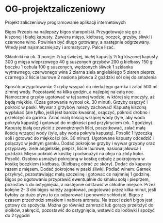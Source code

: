 # OG-projektzaliczeniowy
Projekt zaliczeniowy programowanie aplikacji internetowych

Bigos
Przepis na najlepszy bigos staropolski. Przygotowuje się go z kiszonej i białej kapusty. Zawiera mięso, kiełbasę, boczek, grzyby, śliwki i czerwone wino. Powinien być długo gotowany, a następnie odgrzewany. Wtedy jest najsmaczniejszy i aromatyczny. Palce lizać.

Składniki na ok. 3 porcje:
½ kg świeżej, białej kapusty
½ kg kiszonej kapusty
300 g mięsa wieprzowego
40 g suszonych grzybów
200 g kiełbasy
150 g boczku
1 cebula
100 g suszonych, wędzonych śliwek
1 szklanka wytrawnego, czerwonego wina
2 ziarna ziela angielskiego
5 ziaren pieprzu czarnego
2 liście laurowe
2 nasiona jałowca
2 goździki
sól
olej do smażenia

Sposób przygotowania:
Grzyby wsypać do niedużego garnka i zalać 500 ml zimnej wody. Pozostawić na kilka godzin, a najlepiej na całą noc.
Namoczone grzyby ugotować w tej samej wodzie, w której się moczyły, aż będą miękkie. (Czas gotowania wynosi ok. 30 minut). Grzyby osączyć i pokroić w paski. Wywar z grzybów należy zachować!
Kapustę kiszoną wypłukać (ale tylko, jeśli jest bardzo kwaśna), osączyć, pokroić drobno i przełożyć do garnka. Zalać małą ilością wrzącej wody (tyle, aby woda pokryła kapustę) i gotować do miękkości pod przykryciem (ok. 1 godziny).
Kapustę białą oczyścić z zewnętrznych liści, poszatkować, zalać małą ilością wrzącej wody (tyle, aby woda pokryła kapustę). Posolić 1 łyżeczką soli i gotować do miękkości (ok. 30 minut).
Ugotowane kapusty odcedzić i połączyć w jednym garnku. Dodać pokrojone grzyby i wywar grzybny oraz przyprawy: ziele angielskie, pieprz, liście laurowe, nasiona jałowca i goździki.
Mięso pokroić w kostkę i podsmażyć na oleju na złoty kolor. Posolić.
Osobno usmażyć pokrojoną w kostkę cebulę z pokrojonym w kostkę boczkiem i kiełbasą. (Kiełbasę obrać ze skóry). Dodać do kapusty razem z mięsem. Dodać pokrojone w paski śliwki. Podlać winem. Garnek przykryć, pozostawiając małą szczelinę i gotować co najmniej 1 godzinę. Bigos po ugotowaniu przyprawić ewentualnie do smaku solą i pieprzem, pozostawić do ostygnięcia, a następnie odstawić w chłodne miejsce.
Przez kolejne 2- 3 dni bigos należy zagotować, pogotować przez kilka minut, jeśli byłoby za dużo płynu to go odparować i ponownie schłodzić. Bigos z czasem przechodzi smakiem i nabiera aromatu. Na trzeci dzień bigos jest gotowy do spożycia. Można go również zamrozić lub gorący przełożyć do słoików, zakręcić, pozostawić do ostygnięcia, wstawić do lodówki i spożyć do 2 tygodni
